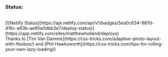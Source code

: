 ### Status: 
<br>
[![Netlify Status](https://api.netlify.com/api/v1/badges/5ea0c634-987d-416c-a63b-ae95a0dbb3e7/deploy-status)](https://app.netlify.com/sites/matthewholland/deploys)

<br>
Thanks to [Tim Van Damme](https://css-tricks.com/adaptive-photo-layout-with-flexbox/) and [Phil Hawksworth](https://css-tricks.com/tips-for-rolling-your-own-lazy-loading/)